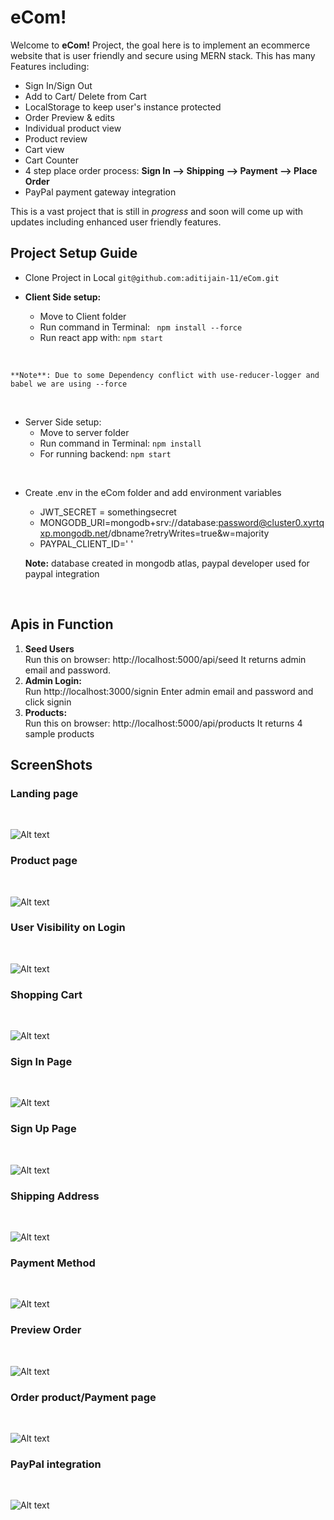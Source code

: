 # eCom!

Welcome to **eCom!** Project, the goal here is to implement an ecommerce website that is user friendly and secure using MERN stack.
This has many Features including:

- Sign In/Sign Out
- Add to Cart/ Delete from Cart
- LocalStorage to keep user's instance protected
- Order Preview & edits
- Individual product view
- Product review
- Cart view
- Cart Counter
- 4 step place order process: **Sign In --> Shipping --> Payment --> Place Order**
- PayPal payment gateway integration

This is a vast project that is still in _progress_ and soon will come up with updates including enhanced user friendly features.

## **Project Setup Guide**

- Clone Project in Local `git@github.com:aditijain-11/eCom.git`

- **Client Side setup:**

  - Move to Client folder
  - Run command in Terminal: ` npm install --force`
  - Run react app with: `npm start`

<br>

    **Note**: Due to some Dependency conflict with use-reducer-logger and babel we are using --force

<br>

- Server Side setup:
  - Move to server folder
  - Run command in Terminal: `npm install`
  - For running backend: `npm start`

<br>

- Create .env in the eCom folder and add environment variables

  - JWT_SECRET = somethingsecret
  - MONGODB_URI=mongodb+srv://database:password@cluster0.xyrtqxp.mongodb.net/dbname?retryWrites=true&w=majority
  - PAYPAL_CLIENT_ID=' '

  **Note:** database created in mongodb atlas, paypal developer used for paypal integration

    <br>

## Apis in Function

1. **Seed Users** <br>
   Run this on browser: http://localhost:5000/api/seed
   It returns admin email and password.
2. **Admin Login:** <br>
   Run http://localhost:3000/signin
   Enter admin email and password and click signin
3. **Products:** <br>
   Run this on browser: http://localhost:5000/api/products
   It returns 4 sample products

## ScreenShots

### Landing page

<br>

![Alt text](images/image.png)

### Product page

<br>

![Alt text](images/image-1.png)

### User Visibility on Login

<br>

![Alt text](images/image-10.png)

### Shopping Cart

<br>

![Alt text](images/image-2.png)

### Sign In Page

<br>

![Alt text](images/image-3.png)

### Sign Up Page

<br>

![Alt text](images/image-4.png)

### Shipping Address

<br>

![Alt text](images/image-5.png)

### Payment Method

<br>

![Alt text](images/image-6.png)

### Preview Order

<br>

![Alt text](images/imagepreview.png)

### Order product/Payment page

<br>

![Alt text](images/image-8.png)

### PayPal integration

<br>

![Alt text](images/image-9.png)
